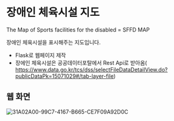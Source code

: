 # 장애인 체육시설 지도
The Map of Sports facilities for the disabled = SFFD MAP

장애인 체육시설을 표시해주는 지도입니다.

* Flask로 웹페이지 제작
* 장에인 체육시설은 공공데이터포탈에서 Rest Api로 받아옴( https://www.data.go.kr/tcs/dss/selectFileDataDetailView.do?publicDataPk=15071029#/tab-layer-file)

## 웹 화면
![31A02A00-99C7-4167-B665-CE7F09A92D0C](https://user-images.githubusercontent.com/75424986/131933914-7fb97820-9fdf-4df8-9b91-e7ddb7e5c5ec.jpeg)
